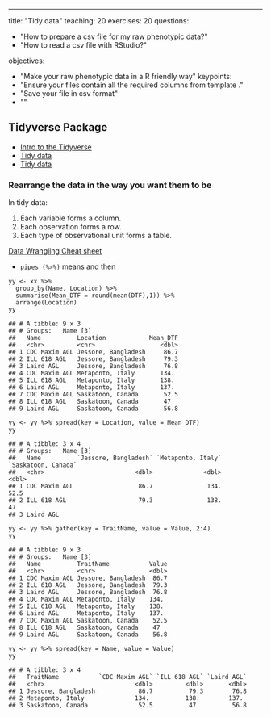---
title: "Tidy data"
teaching: 20
exercises: 20
questions:


- "How to prepare a csv file for my raw phenotypic data?"
- "How to read a csv file with RStudio?"

objectives:
- "Make your raw phenotypic data in a R friendly way"
keypoints:
- "Ensure your files contain all the required columns from template ."
- "Save your file in csv format"
- ""


## Tidyverse Package

*  [Intro to the Tidyverse](https://www.youtube.com/watch?v=MKwyauo8nSI)
*  [Tidy data](https://cran.r-project.org/web/packages/tidyr/vignettes/tidy-data.html)
*  [Tidy data](https://r4ds.had.co.nz/tidy-data.html)


### Rearrange the data in the way you want them to be 
In tidy data:
1. Each variable forms a column.
2. Each observation forms a row.
3. Each type of observational unit forms a table.



[Data Wrangling Cheat sheet ](https://rstudio.com/wp-content/uploads/2015/02/data-wrangling-cheatsheet.pdf)

* `pipes (%>%)` means and then

```
yy <- xx %>%
  group_by(Name, Location) %>%
  summarise(Mean_DTF = round(mean(DTF),1)) %>% 
  arrange(Location)
yy
```
```
## # A tibble: 9 x 3
## # Groups:   Name [3]
##   Name          Location            Mean_DTF
##   <chr>         <chr>                  <dbl>
## 1 CDC Maxim AGL Jessore, Bangladesh     86.7
## 2 ILL 618 AGL   Jessore, Bangladesh     79.3
## 3 Laird AGL     Jessore, Bangladesh     76.8
## 4 CDC Maxim AGL Metaponto, Italy       134. 
## 5 ILL 618 AGL   Metaponto, Italy       138. 
## 6 Laird AGL     Metaponto, Italy       137. 
## 7 CDC Maxim AGL Saskatoon, Canada       52.5
## 8 ILL 618 AGL   Saskatoon, Canada       47  
## 9 Laird AGL     Saskatoon, Canada       56.8
```

```
yy <- yy %>% spread(key = Location, value = Mean_DTF)
yy
```

```
## # A tibble: 3 x 4
## # Groups:   Name [3]
##   Name          `Jessore, Bangladesh` `Metaponto, Italy` `Saskatoon, Canada`
##   <chr>                         <dbl>              <dbl>               <dbl>
## 1 CDC Maxim AGL                  86.7               134.                52.5
## 2 ILL 618 AGL                    79.3               138.                47  
## 3 Laird AGL     
```
```
yy <- yy %>% gather(key = TraitName, value = Value, 2:4)
yy
```
```
## # A tibble: 9 x 3
## # Groups:   Name [3]
##   Name          TraitName           Value
##   <chr>         <chr>               <dbl>
## 1 CDC Maxim AGL Jessore, Bangladesh  86.7
## 2 ILL 618 AGL   Jessore, Bangladesh  79.3
## 3 Laird AGL     Jessore, Bangladesh  76.8
## 4 CDC Maxim AGL Metaponto, Italy    134. 
## 5 ILL 618 AGL   Metaponto, Italy    138. 
## 6 Laird AGL     Metaponto, Italy    137. 
## 7 CDC Maxim AGL Saskatoon, Canada    52.5
## 8 ILL 618 AGL   Saskatoon, Canada    47  
## 9 Laird AGL     Saskatoon, Canada    56.8
```
```
yy <- yy %>% spread(key = Name, value = Value)
yy
```

```
## # A tibble: 3 x 4
##   TraitName           `CDC Maxim AGL` `ILL 618 AGL` `Laird AGL`
##   <chr>                         <dbl>         <dbl>       <dbl>
## 1 Jessore, Bangladesh            86.7          79.3        76.8
## 2 Metaponto, Italy              134.          138.        137. 
## 3 Saskatoon, Canada              52.5          47          56.8
```
